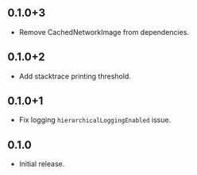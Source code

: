 ## 0.1.0+3

* Remove CachedNetworkImage from dependencies.

## 0.1.0+2

* Add stacktrace printing threshold.

## 0.1.0+1

* Fix logging `hierarchicalLoggingEnabled` issue.

## 0.1.0

* Initial release.
